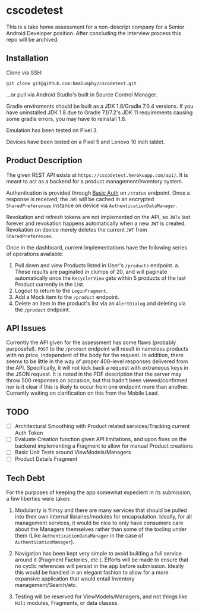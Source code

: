 # cscodetest

This is a take home assessment for a non-descript company for a Senior Android Developer position. After concluding the interview process this repo will be archived.

## Installation

Clone via SSH:

`git clone git@github.com:bmalumphy/cscodetest.git`

...or pull via Android Studio's built in Source Control Manager.

Gradle enviroments should be built as a JDK 1.8/Gradle 7.0.4 versions. If you have uninstalled JDK 1.8 due to Gradle 7.1/7.2's JDK 11 requirements causing some gradle errors,
you may have to reinstall 1.8.

Emulation has been tested on Pixel 3.

Devices have been tested on a Pixel 5 and Lenovo 10 inch tablet.

## Product Description

The given REST API exists at `https://cscodetest.herokuapp.com/api/`. It is meant to act as a backend for a product management/inventory system.

Authentication is provided through [Basic Auth](https://en.wikipedia.org/wiki/Basic_access_authentication) on `/status` endpoint. Once a response is received, the `JWT` will be
cached in an encrypted `SharedPreferences` instance on device via `AuthenticationDataManager`.

Revokation and refresh tokens are not implemented on the API, so `JWTs` last forever and revokation happens automatically when a new `JWT` is created. Revokation on device 
merely deletes the current `JWT` from `SharedPreferences`.

Once in the dashboard, current implementations have the following series of operations available:

1. Pull down and view Products listed in User's `/products` endpoint.
    a. These results are paginated in clumps of 20, and will paginate automatically once the `RecyclerView` gets within 5 products of the last Product currently in the List.
2. Logout to return to the `LoginFragment`.
3. Add a Mock item to the `/product` endpoint.
4. Delete an item in the product's list via an `AlertDialog` and deleting via the `/product` endpoint.

## API Issues

Currently the API given for the assessment has some flaws (probably purposeful). `POST` to the `/product` endpoint will result in nameless products with no price, independent
of the body for the request. In addition, there seems to be little in the way of proper 400-level responses delivered from the API. Specifically, it will not kick back a request with extraneous 
keys in the JSON request. It is noted in the PDF description that the server may throw 500 responses on occasion, but this hadn't been viewed/confirmed nor is it clear if this is likely to occur 
from one endpoint more than another. Currently waiting on clarification on this from the Mobile Lead.

## TODO

- [ ] Architectural Smoothing with Product related services/Tracking current Auth Token
- [ ] Evaluate Creation function given API limitations, and upon fixes on the backend implementing a Fragment to allow for manual Product creations
- [ ] Basic Unit Tests around ViewModels/Managers
- [ ] Product Details Fragment

## Tech Debt

For the purposes of keeping the app somewhat expedient in its submission, a few liberties were taken:

1. Modularity is flimsy and there are many services that should be pulled into their own internal libraries/modules for encapsulation. Ideally, for all management services, it would be
nice to only have consumers care about the Managers themselves rather than some of the tooling under them (Like `AuthenticationDataManager` in the case of `AuthenticationManager`).

2. Navigation has been kept very simple to avoid building a full service around it (Fragment Factories, etc.). Efforts will be made to ensure that no cyclic references will persist in the app
before submission. Ideally this would be handled in an elegant fashion to allow for a more expansive application that would entail Inventory management/Search/etc.

3. Testing will be reserved for ViewModels/Managers, and not things like `Hilt` modules, Fragments, or data classes.
